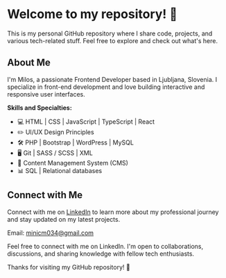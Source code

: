 # Welcome to my repository! 👋

This is my personal GitHub repository where I share code, projects, and various tech-related stuff. Feel free to explore and check out what's here.

## About Me

I'm Milos, a passionate Frontend Developer based in Ljubljana, Slovenia. I specialize in front-end development and love building interactive and responsive user interfaces.

**Skills and Specialties:**
- :computer: HTML | CSS | JavaScript | TypeScript | React
- :pencil2: UI/UX Design Principles
- :hammer_and_wrench: PHP | Bootstrap | WordPress | MySQL
- :desktop_computer: Git | SASS / SCSS | XML 
- :floppy_disk: Content Management System (CMS)
- :bar_chart: SQL | Relational databases

## Connect with Me

Connect with me on [LinkedIn](https://www.linkedin.com/in/milos-minic-0302b96b/) to learn more about my professional journey and stay updated on my latest projects.

Email: minicm034@gmail.com

Feel free to connect with me on LinkedIn. I'm open to collaborations, discussions, and sharing knowledge with fellow tech enthusiasts.

Thanks for visiting my GitHub repository! 🚀

